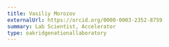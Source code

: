 ```yaml
---
title: Vasiliy Morozov
externalUrl: https://orcid.org/0000-0003-2352-8759
summary: Lab Scientist, Accelerator
type: oakridgenationallaboratory
---
```

